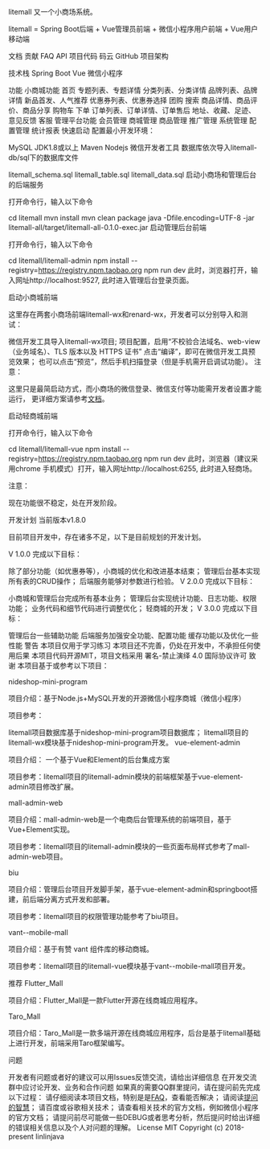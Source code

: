 litemall
又一个小商场系统。

litemall = Spring Boot后端 + Vue管理员前端 + 微信小程序用户前端 + Vue用户移动端

文档
贡献
FAQ
API
项目代码
码云
GitHub
项目架构


技术栈
Spring Boot
Vue
微信小程序


功能
小商城功能
首页
专题列表、专题详情
分类列表、分类详情
品牌列表、品牌详情
新品首发、人气推荐
优惠券列表、优惠券选择
团购
搜索
商品详情、商品评价、商品分享
购物车
下单
订单列表、订单详情、订单售后
地址、收藏、足迹、意见反馈
客服
管理平台功能
会员管理
商城管理
商品管理
推广管理
系统管理
配置管理
统计报表
快速启动
配置最小开发环境：

MySQL
JDK1.8或以上
Maven
Nodejs
微信开发者工具
数据库依次导入litemall-db/sql下的数据库文件

litemall_schema.sql
litemall_table.sql
litemall_data.sql
启动小商场和管理后台的后端服务

打开命令行，输入以下命令

cd litemall
mvn install
mvn clean package
java -Dfile.encoding=UTF-8 -jar litemall-all/target/litemall-all-0.1.0-exec.jar
启动管理后台前端

打开命令行，输入以下命令

cd litemall/litemall-admin
npm install --registry=https://registry.npm.taobao.org
npm run dev
此时，浏览器打开，输入网址http://localhost:9527, 此时进入管理后台登录页面。

启动小商城前端

这里存在两套小商场前端litemall-wx和renard-wx，开发者可以分别导入和测试：

微信开发工具导入litemall-wx项目;
项目配置，启用“不校验合法域名、web-view（业务域名）、TLS 版本以及 HTTPS 证书”
点击“编译”，即可在微信开发工具预览效果；
也可以点击“预览”，然后手机扫描登录（但是手机需开启调试功能）。
注意：

这里只是最简启动方式，而小商场的微信登录、微信支付等功能需开发者设置才能运行， 更详细方案请参考[文档](https://linlinjava.gitbook.io/litemall/project)。

启动轻商城前端

打开命令行，输入以下命令

cd litemall/litemall-vue
npm install --registry=https://registry.npm.taobao.org
npm run dev
此时，浏览器（建议采用chrome 手机模式）打开，输入网址http://localhost:6255, 此时进入轻商场。

注意：

现在功能很不稳定，处在开发阶段。

开发计划
当前版本v1.8.0

目前项目开发中，存在诸多不足，以下是目前规划的开发计划。

V 1.0.0 完成以下目标：

除了部分功能（如优惠券等），小商城的优化和改进基本结束；
管理后台基本实现所有表的CRUD操作；
后端服务能够对参数进行检验。
V 2.0.0 完成以下目标：

小商城和管理后台完成所有基本业务；
管理后台实现统计功能、日志功能、权限功能；
业务代码和细节代码进行调整优化；
轻商城的开发；
V 3.0.0 完成以下目标：

管理后台一些辅助功能
后端服务加强安全功能、配置功能
缓存功能以及优化一些性能
警告
本项目仅用于学习练习
本项目还不完善，仍处在开发中，不承担任何使用后果
本项目代码开源MIT，项目文档采用 署名-禁止演绎 4.0 国际协议许可
致谢
本项目基于或参考以下项目：

nideshop-mini-program

项目介绍：基于Node.js+MySQL开发的开源微信小程序商城（微信小程序）

项目参考：

litemall项目数据库基于nideshop-mini-program项目数据库；
litemall项目的litemall-wx模块基于nideshop-mini-program开发。
vue-element-admin

项目介绍： 一个基于Vue和Element的后台集成方案

项目参考：litemall项目的litemall-admin模块的前端框架基于vue-element-admin项目修改扩展。

mall-admin-web

项目介绍：mall-admin-web是一个电商后台管理系统的前端项目，基于Vue+Element实现。

项目参考：litemall项目的litemall-admin模块的一些页面布局样式参考了mall-admin-web项目。

biu

项目介绍：管理后台项目开发脚手架，基于vue-element-admin和springboot搭建，前后端分离方式开发和部署。

项目参考：litemall项目的权限管理功能参考了biu项目。

vant--mobile-mall

项目介绍：基于有赞 vant 组件库的移动商城。

项目参考：litemall项目的litemall-vue模块基于vant--mobile-mall项目开发。

推荐
Flutter_Mall

项目介绍：Flutter_Mall是一款Flutter开源在线商城应用程序。

Taro_Mall

项目介绍：Taro_Mall是一款多端开源在线商城应用程序，后台是基于litemall基础上进行开发，前端采用Taro框架编写。

问题


开发者有问题或者好的建议可以用Issues反馈交流，请给出详细信息
在开发交流群中应讨论开发、业务和合作问题
如果真的需要QQ群里提问，请在提问前先完成以下过程：
请仔细阅读本项目文档，特别是是[FAQ](https://linlinjava.gitbook.io/litemall/faq)，查看能否解决；
请阅读[提问的智慧](https://github.com/ryanhanwu/How-To-Ask-Questions-The-Smart-Way/blob/master/README-zh_CN.md)；
请百度或谷歌相关技术；
请查看相关技术的官方文档，例如微信小程序的官方文档；
请提问前尽可能做一些DEBUG或者思考分析，然后提问时给出详细的错误相关信息以及个人对问题的理解。
License
MIT Copyright (c) 2018-present linlinjava
